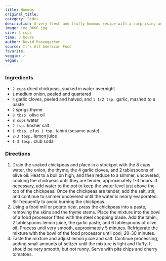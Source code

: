 ```yaml
---
title: Hummus
original_title: 
category: Sides
description: A very fresh and fluffy hummus recipe with a surprising addition of a little seltzer water whipped in at the very end.
image: img_0660.jpg
size: 4 cups
time: 3 hours
author: David Rosengarten
source: It's All American Food
favorite: 
veggie: ✓
vegan: ✓
---
```


### Ingredients

* `2 cups` dried chickpeas, soaked in water overnight
* `1` medium onion, peeled and quartered
* `4` garlic cloves, peeled and halved, and `1 1/2 tsp.` garlic, mashed to a paste
* `2` sprigs thyme
* `8 tbsp.` olive oil
* `8 cups` water
* `2 tsp.` kosher salt
* `1 tbsp. plus 1 tsp.` tahini (sesame paste)
* `2-3 tbsp.` lemon juice
* `1-3 tbsp.` club soda

### Directions

1. Drain the soaked chickpeas and place in a stockpot with the 8 cups water, the onion, the thyme, the 4 garlic cloves, and 2 tablespoons of olive oil. Heat to a boil on high, and then reduce to a simmer, uncovered, cooking the chickpeas until they are tender, approximately 1-3 hours. If necessary, add water to the pot to keep the water level just above the top of the chickpeas. Once the chickpeas are tender, add the salt, stir, and continue to simmer uncovered until the water is nearly evaporated. Sir frequently to avoid burning the chickpeas.
2. Using a food mill or potato ricer, press the chickpeas into a paste, removing the skins and the thyme stems. Place the mixture into the bowl of a food processor fitted with the steel chopping blade. Add the tahini, 2 tablespoons lemon juice, the garlic paste, and 6 tablespoons of olive oil. Process until very smooth, approximately 5 minutes. Refrigerate the mixture with the bowl of the food processor until cool, 20-30 minutes.
3. Taste the mixture and adjust lemon juice and salt. Continue processing, adding small amounts of seltzer until the mixture is light and fluffy. It should be very smooth, but not runny. Serve with pita chips and cherry tomatoes.
